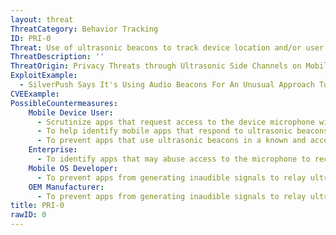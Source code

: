 ```yaml
---
layout: threat
ThreatCategory: Behavior Tracking
ID: PRI-0
Threat: Use of ultrasonic beacons to track device location and/or user behavior
ThreatDescription: ''
ThreatOrigin: Privacy Threats through Ultrasonic Side Channels on Mobile Devices [^Arp-1]
ExploitExample:
  - SilverPush Says It's Using Audio Beacons For An Unusual Approach To Cross-Device Ad Targeting [^Ha-1]
CVEExample:
PossibleCountermeasures:
    Mobile Device User:
      - Scrutinize apps that request access to the device microphone with an understanding that they may listen for and respond to ultrasonic beacons without user consent or knowledge.
      - To help identify mobile apps that respond to ultrasonic beacons and better inform decisions regarding their use on any mobile device, consult resources such as the AddOns Detector website.
      - To prevent apps that use ultrasonic beacons in a known and acceptible manner from potentially violating privacy when active outside their intended use (e.g., after leaving a store that uses beacons to offer targeted discounts), either block permission to the microphone, force-close, or disable the app when leaving its intended context.
    Enterprise:
      - To identify apps that may abuse access to the microphone to receive ultrasonic beacons and take action without user consent on managed devices, employ app-vetting services that can identify and notify users of potentially privacy-invasive behaviors.
    Mobile OS Developer:
      - To prevent apps from generating inaudible signals to relay ultrasonic beacons to other devices without user knowledge or consent, expand existing device resource usage and/or permission models to include controls that prevent apps from abusing the ability listen to or generate audio at ultrasonic frequencies.
    OEM Manufacturer:
      - To prevent apps from generating inaudible signals to relay ultrasonic beacons to other devices without user knowledge or consent, expand existing device resource usage and/or permission models to include controls that prevent apps from abusing the ability listen to or generate audio at ultrasonic frequencies.
title: PRI-0
rawID: 0
---
```

